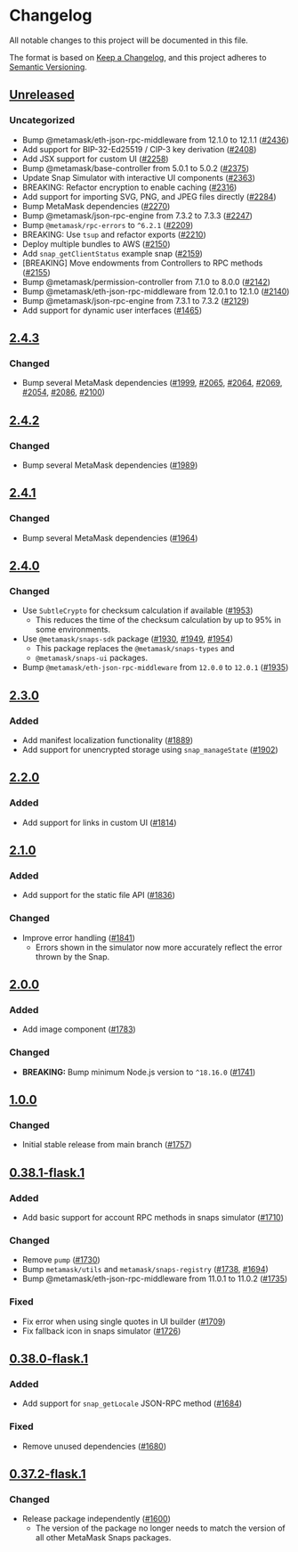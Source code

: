 # Changelog

All notable changes to this project will be documented in this file.

The format is based on [Keep a Changelog](https://keepachangelog.com/en/1.0.0/),
and this project adheres to [Semantic Versioning](https://semver.org/spec/v2.0.0.html).

## [Unreleased]

### Uncategorized

- Bump @metamask/eth-json-rpc-middleware from 12.1.0 to 12.1.1 ([#2436](https://github.com/MetaMask/snaps-skunkworks.git/pull/2436))
- Add support for BIP-32-Ed25519 / CIP-3 key derivation ([#2408](https://github.com/MetaMask/snaps-skunkworks.git/pull/2408))
- Add JSX support for custom UI ([#2258](https://github.com/MetaMask/snaps-skunkworks.git/pull/2258))
- Bump @metamask/base-controller from 5.0.1 to 5.0.2 ([#2375](https://github.com/MetaMask/snaps-skunkworks.git/pull/2375))
- Update Snap Simulator with interactive UI components ([#2363](https://github.com/MetaMask/snaps-skunkworks.git/pull/2363))
- BREAKING: Refactor encryption to enable caching ([#2316](https://github.com/MetaMask/snaps-skunkworks.git/pull/2316))
- Add support for importing SVG, PNG, and JPEG files directly ([#2284](https://github.com/MetaMask/snaps-skunkworks.git/pull/2284))
- Bump MetaMask dependencies ([#2270](https://github.com/MetaMask/snaps-skunkworks.git/pull/2270))
- Bump @metamask/json-rpc-engine from 7.3.2 to 7.3.3 ([#2247](https://github.com/MetaMask/snaps-skunkworks.git/pull/2247))
- Bump `@metamask/rpc-errors` to `^6.2.1` ([#2209](https://github.com/MetaMask/snaps-skunkworks.git/pull/2209))
- BREAKING: Use `tsup` and refactor exports ([#2210](https://github.com/MetaMask/snaps-skunkworks.git/pull/2210))
- Deploy multiple bundles to AWS ([#2150](https://github.com/MetaMask/snaps-skunkworks.git/pull/2150))
- Add `snap_getClientStatus` example snap ([#2159](https://github.com/MetaMask/snaps-skunkworks.git/pull/2159))
- [BREAKING] Move endowments from Controllers to RPC methods ([#2155](https://github.com/MetaMask/snaps-skunkworks.git/pull/2155))
- Bump @metamask/permission-controller from 7.1.0 to 8.0.0 ([#2142](https://github.com/MetaMask/snaps-skunkworks.git/pull/2142))
- Bump @metamask/eth-json-rpc-middleware from 12.0.1 to 12.1.0 ([#2140](https://github.com/MetaMask/snaps-skunkworks.git/pull/2140))
- Bump @metamask/json-rpc-engine from 7.3.1 to 7.3.2 ([#2129](https://github.com/MetaMask/snaps-skunkworks.git/pull/2129))
- Add support for dynamic user interfaces ([#1465](https://github.com/MetaMask/snaps-skunkworks.git/pull/1465))

## [2.4.3]

### Changed

- Bump several MetaMask dependencies ([#1999](https://github.com/MetaMask/snaps/pull/1999), [#2065](https://github.com/MetaMask/snaps/pull/2065), [#2064](https://github.com/MetaMask/snaps/pull/2064), [#2069](https://github.com/MetaMask/snaps/pull/2069), [#2054](https://github.com/MetaMask/snaps/pull/2054), [#2086](https://github.com/MetaMask/snaps/pull/2086), [#2100](https://github.com/MetaMask/snaps/pull/2100))

## [2.4.2]

### Changed

- Bump several MetaMask dependencies ([#1989](https://github.com/MetaMask/snaps/pull/1989))

## [2.4.1]

### Changed

- Bump several MetaMask dependencies ([#1964](https://github.com/MetaMask/snaps/pull/1964))

## [2.4.0]

### Changed

- Use `SubtleCrypto` for checksum calculation if available ([#1953](https://github.com/MetaMask/snaps/pull/1953))
  - This reduces the time of the checksum calculation by up to 95% in some
    environments.
- Use `@metamask/snaps-sdk` package ([#1930](https://github.com/MetaMask/snaps/pull/1930),
  [#1949](https://github.com/MetaMask/snaps/pull/1949), [#1954](https://github.com/MetaMask/snaps/pull/1954))
  - This package replaces the `@metamask/snaps-types` and
  - `@metamask/snaps-ui` packages.
- Bump `@metamask/eth-json-rpc-middleware` from `12.0.0` to `12.0.1` ([#1935](https://github.com/MetaMask/snaps/pull/1935))

## [2.3.0]

### Added

- Add manifest localization functionality ([#1889](https://github.com/MetaMask/snaps/pull/1889))
- Add support for unencrypted storage using `snap_manageState` ([#1902](https://github.com/MetaMask/snaps/pull/1902))

## [2.2.0]

### Added

- Add support for links in custom UI ([#1814](https://github.com/MetaMask/snaps/pull/1814))

## [2.1.0]

### Added

- Add support for the static file API ([#1836](https://github.com/MetaMask/snaps/pull/1836))

### Changed

- Improve error handling ([#1841](https://github.com/MetaMask/snaps/pull/1841))
  - Errors shown in the simulator now more accurately reflect the error thrown by the Snap.

## [2.0.0]

### Added

- Add image component ([#1783](https://github.com/MetaMask/snaps/pull/1783))

### Changed

- **BREAKING:** Bump minimum Node.js version to `^18.16.0` ([#1741](https://github.com/MetaMask/snaps/pull/1741))

## [1.0.0]

### Changed

- Initial stable release from main branch ([#1757](https://github.com/MetaMask/snaps/pull/1757))

## [0.38.1-flask.1]

### Added

- Add basic support for account RPC methods in snaps simulator ([#1710](https://github.com/MetaMask/snaps/pull/1710))

### Changed

- Remove `pump` ([#1730](https://github.com/MetaMask/snaps/pull/1730))
- Bump `metamask/utils` and `metamask/snaps-registry` ([#1738](https://github.com/MetaMask/snaps/pull/1738), [#1694](https://github.com/MetaMask/snaps/pull/1694))
- Bump @metamask/eth-json-rpc-middleware from 11.0.1 to 11.0.2 ([#1735](https://github.com/MetaMask/snaps/pull/1735))

### Fixed

- Fix error when using single quotes in UI builder ([#1709](https://github.com/MetaMask/snaps/pull/1709))
- Fix fallback icon in snaps simulator ([#1726](https://github.com/MetaMask/snaps/pull/1726))

## [0.38.0-flask.1]

### Added

- Add support for `snap_getLocale` JSON-RPC method ([#1684](https://github.com/MetaMask/snaps/pull/1684))

### Fixed

- Remove unused dependencies ([#1680](https://github.com/MetaMask/snaps/pull/1680))

## [0.37.2-flask.1]

### Changed

- Release package independently ([#1600](https://github.com/MetaMask/snaps/pull/1600))
  - The version of the package no longer needs to match the version of all other
    MetaMask Snaps packages.

[Unreleased]: https://github.com/MetaMask/snaps-skunkworks.git/compare/@metamask/snaps-simulator@2.4.3...HEAD
[2.4.3]: https://github.com/MetaMask/snaps-skunkworks.git/compare/@metamask/snaps-simulator@2.4.2...@metamask/snaps-simulator@2.4.3
[2.4.2]: https://github.com/MetaMask/snaps-skunkworks.git/compare/@metamask/snaps-simulator@2.4.1...@metamask/snaps-simulator@2.4.2
[2.4.1]: https://github.com/MetaMask/snaps-skunkworks.git/compare/@metamask/snaps-simulator@2.4.0...@metamask/snaps-simulator@2.4.1
[2.4.0]: https://github.com/MetaMask/snaps-skunkworks.git/compare/@metamask/snaps-simulator@2.3.0...@metamask/snaps-simulator@2.4.0
[2.3.0]: https://github.com/MetaMask/snaps-skunkworks.git/compare/@metamask/snaps-simulator@2.2.0...@metamask/snaps-simulator@2.3.0
[2.2.0]: https://github.com/MetaMask/snaps-skunkworks.git/compare/@metamask/snaps-simulator@2.1.0...@metamask/snaps-simulator@2.2.0
[2.1.0]: https://github.com/MetaMask/snaps-skunkworks.git/compare/@metamask/snaps-simulator@2.0.0...@metamask/snaps-simulator@2.1.0
[2.0.0]: https://github.com/MetaMask/snaps-skunkworks.git/compare/@metamask/snaps-simulator@1.0.0...@metamask/snaps-simulator@2.0.0
[1.0.0]: https://github.com/MetaMask/snaps-skunkworks.git/compare/@metamask/snaps-simulator@0.38.1-flask.1...@metamask/snaps-simulator@1.0.0
[0.38.1-flask.1]: https://github.com/MetaMask/snaps-skunkworks.git/compare/@metamask/snaps-simulator@0.38.0-flask.1...@metamask/snaps-simulator@0.38.1-flask.1
[0.38.0-flask.1]: https://github.com/MetaMask/snaps-skunkworks.git/compare/@metamask/snaps-simulator@0.37.2-flask.1...@metamask/snaps-simulator@0.38.0-flask.1
[0.37.2-flask.1]: https://github.com/MetaMask/snaps-skunkworks.git/releases/tag/@metamask/snaps-simulator@0.37.2-flask.1
